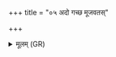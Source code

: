 +++
title = "०५ अदो गच्छ मूजवतस्"

+++
<details><summary>मूलम् (GR)</summary>

अदो गच्छ मूजवतस्  
ततो वा घ परस्तरम् ।  
मा स्मातो अभ्यैर् नः पुनस्  
तत् त्वा तक्मन्न् उप ब्रुवे ॥
</details>